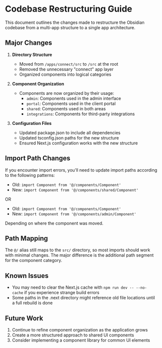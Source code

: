 # Codebase Restructuring Guide

This document outlines the changes made to restructure the Obsidian codebase from a multi-app structure to a single app architecture.

## Major Changes

1. **Directory Structure**
   - Moved from `/apps/connect/src` to `/src` at the root
   - Removed the unnecessary "connect" app layer
   - Organized components into logical categories

2. **Component Organization**
   - Components are now organized by their usage:
     - `admin`: Components used in the admin interface
     - `portal`: Components used in the client portal
     - `shared`: Components used in both areas
     - `integrations`: Components for third-party integrations

3. **Configuration Files**
   - Updated package.json to include all dependencies
   - Updated tsconfig.json paths for the new structure
   - Ensured Next.js configuration works with the new structure

## Import Path Changes

If you encounter import errors, you'll need to update import paths according to the following patterns:

- Old: `import Component from '@/components/Component'`
- New: `import Component from '@/components/shared/Component'`

OR

- Old: `import Component from '@/components/Component'`
- New: `import Component from '@/components/admin/Component'`

Depending on where the component was moved.

## Path Mapping

The `@/` alias still maps to the `src/` directory, so most imports should work with minimal changes. The major difference is the additional path segment for the component category.

## Known Issues

- You may need to clear the Next.js cache with `npm run dev -- --no-cache` if you experience strange build errors
- Some paths in the .next directory might reference old file locations until a full rebuild is done

## Future Work

1. Continue to refine component organization as the application grows
2. Create a more structured approach to shared UI components
3. Consider implementing a component library for common UI elements 